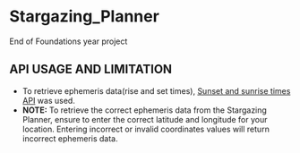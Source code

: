 # Stargazing_Planner
End of Foundations year project
















## API USAGE AND LIMITATION  
- To retrieve ephemeris data(rise and set times), [Sunset and sunrise times API](https://sunrise-sunset.org/api) was used.
- **NOTE:** To retrieve the correct ephemeris data from the Stargazing Planner, ensure to enter the correct latitude and longitude for your location.
Entering incorrect or invalid coordinates values will return incorrect ephemeris data.

